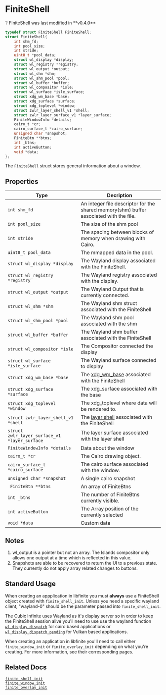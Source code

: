 # FiniteShell

<div class="alert alert-info part text-info">
❔ FiniteShell was last modified in **v0.4.0**
</div>

```c
typedef struct FiniteShell FiniteShell;
struct FiniteShell{
    int shm_fd;
    int pool_size;
    int stride;
    uint8_t *pool_data;
    struct wl_display *display;
    struct wl_registry *registry;
    struct wl_output *output;
    struct wl_shm *shm;
    struct wl_shm_pool *pool;
    struct wl_buffer *buffer;
    struct wl_compositor *isle;
    struct wl_surface *isle_surface;
    struct xdg_wm_base *base;
    struct xdg_surface *surface;
    struct xdg_toplevel *window;
    struct zwlr_layer_shell_v1 *shell;
    struct zwlr_layer_surface_v1 *layer_surface;
    FiniteWindowInfo *details;
    cairo_t *cr;
    cairo_surface_t *cairo_surface;
    unsigned char *snapshot;
    FiniteBtn **btns;
    int _btns;
    int activeButton;
    void *data;
};
```

The `FiniteShell` struct stores general information about a window.


## Properties

| Type                           | Decription                                                                             |
| ------------------------------ | -------------------------------------------------------------------------------------- |
| `int shm_fd`                   | An integer file descriptor for the shared memory(shm) buffer associated with the file. |
| `int pool_size`                | The size of the shm pool                                                               |
| `int stride`                   | The spacing between blocks of memory when drawing with Cairo.                          |
| `uint8_t pool_data`            | The mmapped data in the pool.                                                          |
| `struct wl_display *display`   | The Wayland display associated with the FiniteShell.                                   |
| `struct wl_registry *registry` | The Wayland registry associated with the display.                                      |
| `struct wl_output *output`     | The Wayland Output that is currently connected.                                    |
| `struct wl_shm *shm`           | The Wayland shm struct associated with the FiniteShell                                 |
| `struct wl_shm_pool *pool`     | The Wayland shm pool associated with the shm|
|`struct wl_buffer *buffer`| The Wayland shm buffer associated with the FiniteShell|
|`struct wl_compositor *isle`| The Compositor connected the display|
|`struct wl_surface *isle_surface`| The Wayland surface connected to display|
|`struct xdg_wm_base *base`| The [xdg_wm_base](https://wayland.app/protocols/xdg-shell#xdg_wm_base) associated with the FiniteShell|
|`struct xdg_surface *surface`| The xdg_surface associated with the base|
|`struct xdg_toplevel *window`| The xdg_toplevel where data will be rendered to.|
|`struct zwlr_layer_shell_v1 *shell`| The [layer shell](https://wayland.app/protocols/wlr-layer-shell-unstable-v1#zwlr_layer_shell_v1) associated with the FiniteShell|
|`struct zwlr_layer_surface_v1 *layer_surface`| The layer surface associated with the layer shell|
|`FiniteWindowInfo *details`| Data about the window|
|`cairo_t *cr`|The Cairo drawing object.|
|`cairo_surface_t *cairo_surface`|The cairo surface associated with the window.|
|`unsigned char *snapshot`|A single cairo snapshot|
|` FiniteBtn **btns`|An array of FiniteBtns|
|`int _btns`| The number of FiniteBtns currently visible.|
|`int activeButton`|The Array position of the currently selected |
|`void *data`|Custom data|

## Notes

1) wl_output is a pointer but not an array. The Islands compositor only allows one output at a time which is reflected in this value.<br>
2) Snapshots are able to be recovered to return the UI to a previous state. They currently do not apply array related changes to buttons.<br>

## Standard Usage
When creating an appplication in libfinite you must **always** use a FiniteShell object created with `finite_shell_init`. Unless you need a specific wayland client, "wayland-0" should be the parameter passed into `finite_shell_init`.

The Cubix Infinite uses Wayland as it's display server so in order to keep the FiniteShell session alive you'll need to use use the wayland function [`wl_display_dispatch`](https://wayland.freedesktop.org/docs/html/apb.html#Client-classwl__display_1a30a9c4f020f3e77581c7a81ecdb4913d) for cairo based applications or [`wl_display_dispatch_pending`](https://wayland.freedesktop.org/docs/html/apb.html#Client-classwl__display_1ac4b6b5ad31932bc3830ff362d2938560) for Vulkan based applications.

When creating an application in libfinite you'll need to call either `finite_window_init` or `finite_overlay_init` depending on what you're creating. For more information, see their corresponding pages.

## Related Docs
[`finite_shell_init`]()<br>
[`finite_window_init`]()<br>
[`finite_overlay_init`]()<br>